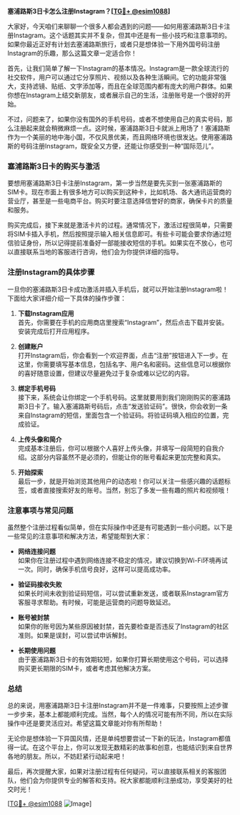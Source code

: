 **塞浦路斯3日卡怎么注册Instagram？[[TG💪+ @esim1088](https://t.me/s/esim1088)]**

大家好，今天咱们来聊聊一个很多人都会遇到的问题——如何用塞浦路斯3日卡注册Instagram。这个话题其实并不复杂，但其中还是有一些小技巧和注意事项的。如果你最近正好有计划去塞浦路斯旅行，或者只是想体验一下用外国号码注册Instagram的乐趣，那么这篇文章一定适合你！

首先，让我们简单了解一下Instagram的基本情况。Instagram是一款全球流行的社交软件，用户可以通过它分享照片、视频以及各种生活瞬间。它的功能非常强大，支持滤镜、贴纸、文字添加等，而且在全球范围内都有庞大的用户群体。如果你想在Instagram上结交新朋友，或者展示自己的生活，注册账号是一个很好的开始。

不过，问题来了，如果你没有国外的手机号码，或者不想使用自己的真实号码，那么注册起来就会稍微麻烦一点。这时候，塞浦路斯3日卡就派上用场了！塞浦路斯作为一个美丽的地中海小国，不仅风景优美，而且网络环境也很发达。使用塞浦路斯的号码注册Instagram，既安全又方便，还能让你感受到一种“国际范儿”。

### 塞浦路斯3日卡的购买与激活

要想用塞浦路斯3日卡注册Instagram，第一步当然是要先买到一张塞浦路斯的SIM卡。现在市面上有很多地方可以购买到这种卡，比如机场、各大通讯运营商的营业厅，甚至是一些电商平台。购买时要注意选择信誉好的商家，确保卡片的质量和服务。

购买完成后，接下来就是激活卡片的过程。通常情况下，激活过程很简单，只需要将SIM卡插入手机，然后按照提示输入相关信息即可。有些卡可能会要求你通过短信验证身份，所以记得提前准备好一部能接收短信的手机。如果实在不放心，也可以直接联系当地的客服进行咨询，他们会为你提供详细的指导。

### 注册Instagram的具体步骤

一旦你的塞浦路斯3日卡成功激活并插入手机后，就可以开始注册Instagram啦！下面给大家详细介绍一下具体的操作步骤：

1. **下载Instagram应用**  
   首先，你需要在手机的应用商店里搜索“Instagram”，然后点击下载并安装。安装完成后打开应用程序。

2. **创建账户**  
   打开Instagram后，你会看到一个欢迎界面，点击“注册”按钮进入下一步。在这里，你需要填写基本信息，包括名字、用户名和密码。这些信息可以根据你的喜好随意设置，但建议尽量避免过于复杂或难以记忆的内容。

3. **绑定手机号码**  
   接下来，系统会让你绑定一个手机号码。这里就要用到我们刚刚购买的塞浦路斯3日卡了。输入塞浦路斯号码后，点击“发送验证码”。很快，你会收到一条来自Instagram的短信，里面包含一个验证码。将验证码填入相应的位置，完成验证。

4. **上传头像和简介**  
   完成基本注册后，你可以根据个人喜好上传头像，并填写一段简短的自我介绍。这部分内容虽然不是必须的，但能让你的账号看起来更加完整和真实。

5. **开始探索**  
   最后一步，就是开始浏览其他用户的动态啦！你可以关注一些感兴趣的话题标签，或者直接搜索好友的账号。当然，别忘了多发一些有趣的照片和视频哦！

### 注意事项与常见问题

虽然整个注册过程看似简单，但在实际操作中还是有可能遇到一些小问题。以下是一些常见的注意事项和解决方法，希望能帮到大家：

- **网络连接问题**  
  如果你在注册过程中遇到网络连接不稳定的情况，建议切换到Wi-Fi环境再试一次。同时，确保手机信号良好，这样可以提高成功率。

- **验证码接收失败**  
  如果长时间未收到验证码短信，可以尝试重新发送，或者联系Instagram官方客服寻求帮助。有时候，可能是运营商的问题导致延迟。

- **账号被封禁**  
  如果你的账号因为某些原因被封禁，首先要检查是否违反了Instagram的社区准则。如果是误封，可以尝试申诉解封。

- **长期使用问题**  
  由于塞浦路斯3日卡的有效期较短，如果你打算长期使用这个号码，可以选择购买更长期限的SIM卡，或者考虑其他解决方案。

### 总结

总的来说，用塞浦路斯3日卡注册Instagram并不是一件难事，只要按照上述步骤一步步来，基本上都能顺利完成。当然，每个人的情况可能有所不同，所以在实际操作中还是要灵活应对。希望这篇文章能对你有所帮助！

无论你是想体验一下异国风情，还是单纯想要尝试一下新的玩法，Instagram都值得一试。在这个平台上，你可以发现无数精彩的故事和创意，也能结识到来自世界各地的朋友。所以，不妨赶紧行动起来吧！

最后，再次提醒大家，如果对注册过程有任何疑问，可以直接联系相关的客服团队，他们会为你提供专业的解答和支持。祝大家都能顺利注册成功，享受美好的社交时光！

[[TG💪+ @esim1088](https://t.me/s/esim1088) ![Image](https://i.postimg.cc/4NQfJmqS/Snipaste-2025-05-13-00-14-12.png)]